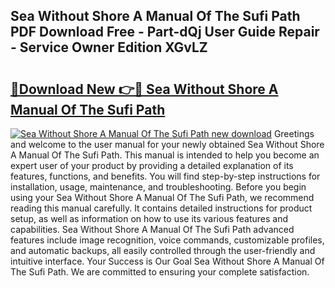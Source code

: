 ## Sea Without Shore A Manual Of The Sufi Path PDF Download Free - Part-dQj User Guide Repair - Service Owner Edition XGvLZ

# <h2><a href="http://cf25039.oget.top/?id=Sea+Without+Shore+A+Manual+Of+The+Sufi+Path">🔗Download New 👉🔴 Sea Without Shore A Manual Of The Sufi Path</a></h2>

[![Sea Without Shore A Manual Of The Sufi Path new download](https://i.imgur.com/5g1atiW.png)](http://cf25039.oget.top/?id=Sea+Without+Shore+A+Manual+Of+The+Sufi+Path)
Greetings and welcome to the user manual for your newly obtained Sea Without Shore A Manual Of The Sufi Path. This manual is intended to help you become an expert user of your product by providing a detailed explanation of its features, functions, and benefits. You will find step-by-step instructions for installation, usage, maintenance, and troubleshooting. Before you begin using your Sea Without Shore A Manual Of The Sufi Path, we recommend reading this manual carefully. It contains detailed instructions for product setup, as well as information on how to use its various features and capabilities. Sea Without Shore A Manual Of The Sufi Path advanced features include image recognition, voice commands, customizable profiles, and automatic backups, all easily controlled through the user-friendly and intuitive interface. Your Success is Our Goal Sea Without Shore A Manual Of The Sufi Path. We are committed to ensuring your complete satisfaction.
